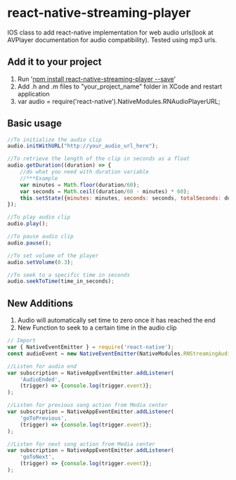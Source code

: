 # react-native-streaming-player

IOS class to add react-native implementation for web audio urls(look at AVPlayer documentation for audio compatibility). Tested using mp3 urls.

## Add it to your project
<ol>
	<li>Run '<a href="https://www.npmjs.com/package/react-native-streaming-player">npm install react-native-streaming-player --save</a>'</li>
	<li>Add .h and .m files to "your_project_name" folder in XCode and restart application</li>
	<li>var audio = require('react-native').NativeModules.RNAudioPlayerURL;</li>
</ol>

## Basic usage

```javascript
//To initialize the audio clip
audio.initWithURL("http://your_audio_url_here");

//To retrieve the length of the clip in seconds as a float
audio.getDuration((duration) => {
	//do what you need with duration variable
	//***Example
	var minutes = Math.floor(duration/60);
	var seconds = Math.ceil((duration/60 - minutes) * 60);
	this.setState({minutes: minutes, seconds: seconds, totalSeconds: duration});
});

//To play audio clip
audio.play();

//To pause audio clip
audio.pause();

//To set volume of the player
audio.setVolume(0.3);

//To seek to a specific time in seconds
audio.seekToTime(time_in_seconds);
```

## New Additions
<ol>
<li>Audio will automatically set time to zero once it has reached the end</li>
<li>New Function to seek to a certain time in the audio clip</li>
</ol>


```javascript
// Import 
var { NativeEventEmitter } = require('react-native');
const audioEvent = new NativeEventEmitter(NativeModules.RNStreamingAudioPlayer);

//Listen for audio end
var subscription = NativeAppEventEmitter.addListener(
	'AudioEnded',
	(trigger) => {console.log(trigger.event)};
);

//Listen for previous song action from Media center
var subscription = NativeAppEventEmitter.addListener(
	'goToPrevious',
	(trigger) => {console.log(trigger.event)};
);

//Listen for next song action from Media center
var subscription = NativeAppEventEmitter.addListener(
	'goToNext',
	(trigger) => {console.log(trigger.event)};
);


```
